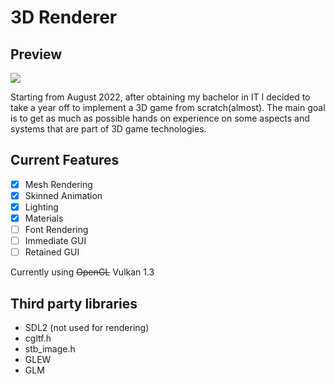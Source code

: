 # 3D Renderer

## Preview
![](https://github.com/AdlanSADOU/3D-Renderer/blob/main/.misc/preview.gif)

Starting from August 2022, after obtaining my bachelor in IT I decided to take a year off to implement a 3D game from scratch(almost). 
The main goal is to get as much as possible hands on experience on some aspects and systems that are part of 3D game technologies.

## Current Features
- [x] Mesh Rendering
- [x] Skinned Animation
- [x] Lighting
- [x] Materials
- [ ] Font Rendering
- [ ] Immediate GUI
- [ ] Retained GUI

Currently using ~~OpenGL~~ Vulkan 1.3


## Third party libraries

- SDL2 (not used for rendering)
- cgltf.h
- stb_image.h
- GLEW
- GLM
